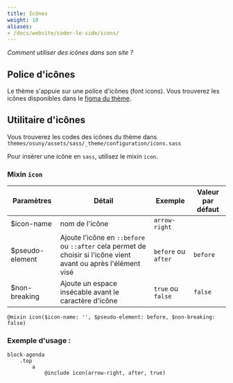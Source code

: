 ```yaml
---
title: Icônes
weight: 10
aliases: 
- /docs/website/coder-le-side/icons/
---
```


*Comment utiliser des icônes dans son site ?*

## Police d'icônes

Le thème s'appuie sur une police d'icônes (font icons). Vous trouverez les icônes disponibles dans le [figma du thème](https://www.figma.com/design/tQh3oLfNwSt8aoVDuUjQt0/Th%C3%A8me-Osuny?node-id=513-1292).

## Utilitaire d'icônes

Vous trouverez les codes des icônes du thème dans `themes/osuny/assets/sass/_theme/configuration/icons.sass`

Pour insérer une icône en `sass`, utilisez le mixin `icon`.

### Mixin `icon`

| Paramètres | Détail | Exemple | Valeur par défaut |
| ---------- | -------------- | ------ | ------- |
| $icon-name | nom de l'icône | `arrow-right` |
| $pseudo-element | Ajoute l'icône en `::before` ou `::after` cela permet de choisir si l'icône vient avant ou après l'élément visé | `before` ou `after` | `before` |
| $non-breaking  | Ajoute un espace insécable avant le caractère d'icône | `true` ou `false` | `false` |

```{filename="themes/osuny/assets/sass/_theme/utils/icons.sass"}
@mixin icon($icon-name: '', $pseudo-element: before, $non-breaking: false)
```

### Exemple d'usage :

```(sass)
block-agenda
    .top
        a
            @include icon(arrow-right, after, true)
```
